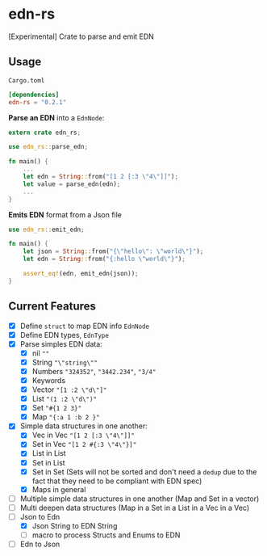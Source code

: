 # edn-rs
[Experimental] Crate to parse and emit EDN

## Usage

`Cargo.toml`
```toml
[dependencies]
edn-rs = "0.2.1"
```

**Parse an EDN** into a `EdnNode`:
```rust
extern crate edn_rs;

use edn_rs::parse_edn;

fn main() {
    ...
    let edn = String::from("[1 2 [:3 \"4\"]]");
    let value = parse_edn(edn);
    ...
}
```

**Emits EDN** format from a Json file
 ```rust
 use edn_rs::emit_edn;

 fn main() {
     let json = String::from("{\"hello\": \"world\"}");
     let edn = String::from("{:hello \"world\"}");

     assert_eq!(edn, emit_edn(json));
 }
 ```

## Current Features
- [x] Define `struct` to map EDN info `EdnNode`
- [x] Define EDN types, `EdnType`
- [x] Parse simples EDN data:
    - [x] nil `""`
    - [x] String `"\"string\""`
    - [x] Numbers `"324352"`, `"3442.234"`, `"3/4"`
    - [x] Keywords
    - [x] Vector `"[1 :2 \"d\"]"`
    - [x] List `"(1 :2 \"d\")"`
    - [x] Set `"#{1 2 3}"`
    - [x] Map `"{:a 1 :b 2 }"`
- [x] Simple data structures in one another:
    - [x] Vec in Vec `"[1 2 [:3 \"4\"]]"`
    - [x] Set in Vec `"[1 2 #{:3 \"4\"}]"`
    - [x] List in List
    - [x] Set in List
    - [x] Set in Set (Sets will not be sorted and don't need a `dedup` due to the fact that they need to be compliant with EDN spec)
    - [x] Maps in general
- [ ] Multiple simple data structures in one another (Map and Set in a vector)
- [ ] Multi deepen data structures (Map in a Set in a List in a  Vec in a Vec)
- [ ] Json to Edn
    - [x] Json String to EDN String
    - [ ] macro to process Structs and Enums to EDN
- [ ] Edn to Json